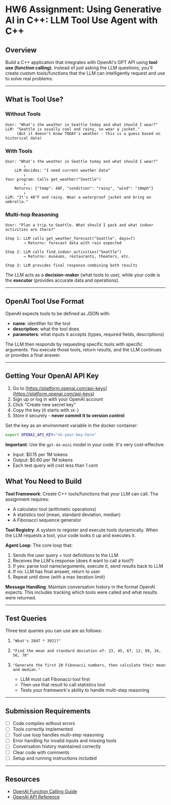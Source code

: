 # HW6 Assignment: Using Generative AI in C++: LLM Tool Use Agent with C++

## Overview

Build a C++ application that integrates with OpenAI's GPT API using **tool use (function calling)**. Instead of just asking the LLM questions, you'll create custom tools/functions that the LLM can intelligently request and use to solve real problems.

---

## What is Tool Use?

### Without Tools
```
User: "What's the weather in Seattle today and what should I wear?"
LLM: "Seattle is usually cool and rainy, so wear a jacket."
     (But it doesn't know TODAY's weather - this is a guess based on historical data)
```

### With Tools
```
User: "What's the weather in Seattle today and what should I wear?"
        ↓
    LLM decides: "I need current weather data"
        ↓
Your program: Calls get_weather("Seattle")
        ↓
    Returns: {"temp": 48F, "condition": "rainy", "wind": "10mph"}
        ↓
LLM: "It's 48°F and rainy. Wear a waterproof jacket and bring an umbrella."
```

### Multi-hop Reasoning
```
User: "Plan a trip to Seattle. What should I pack and what indoor activities are there?"

Step 1: LLM calls get_weather_forecast("Seattle", days=7)
        → Returns: forecast data with rain expected
        
Step 2: LLM calls find_indoor_activities("Seattle")
        → Returns: museums, restaurants, theaters, etc.
        
Step 3: LLM provides final response combining both results
```

The LLM acts as a **decision-maker** (what tools to use), while your code is the **executor** (provides accurate data and operations).

---

## OpenAI Tool Use Format

OpenAI expects tools to be defined as JSON with:
- **name**: identifier for the tool
- **description**: what the tool does
- **parameters**: what inputs it accepts (types, required fields, descriptions)

The LLM then responds by requesting specific tools with specific arguments. You execute those tools, return results, and the LLM continues or provides a final answer.

---

## Getting Your OpenAI API Key

1. Go to [https://platform.openai.com/api-keys](https://platform.openai.com/api-keys)
2. Sign up or log in with your OpenAI account
3. Click "Create new secret key"
4. Copy the key (it starts with `sk-`)
5. Store it securely - **never commit it to version control**

Set the key as an environment variable in the docker container:
```bash
export OPENAI_API_KEY="sk-your-key-here"
```

**Important**: Use the `gpt-4o-mini` model in your code. It's very cost-effective:
- Input: $0.15 per 1M tokens
- Output: $0.60 per 1M tokens
- Each test query will cost less than 1 cent

## What You Need to Build

**Tool Framework**: Create C++ tools/functions that your LLM can call. The assignment requires:
- A calculator tool (arithmetic operations)
- A statistics tool (mean, standard deviation, median)
- A Fibonacci sequence generator

**Tool Registry**: A system to register and execute tools dynamically. When the LLM requests a tool, your code looks it up and executes it.

**Agent Loop**: The core loop that:
1. Sends the user query + tool definitions to the LLM
2. Receives the LLM's response (does it want to call a tool?)
3. If yes: parse tool name/arguments, execute it, send results back to LLM
4. If no: LLM has final answer, return to user
5. Repeat until done (with a max iteration limit)

**Message Handling**: Maintain conversation history in the format OpenAI expects. This includes tracking which tools were called and what results were returned.

---

## Test Queries

Three test queries you can use are as follows:

1. `"What's 2847 * 3921?"`

2. `"Find the mean and standard deviation of: 23, 45, 67, 12, 89, 34, 56, 78"`

3. `"Generate the first 20 Fibonacci numbers, then calculate their mean and median."`
   - LLM must call Fibonacci tool first
   - Then use that result to call statistics tool
   - Tests your framework's ability to handle multi-step reasoning

---

## Submission Requirements

- [ ] Code compiles without errors
- [ ] Tools correctly implemented 
- [ ] Tool use loop handles multi-step reasoning
- [ ] Error handling for invalid inputs and missing tools
- [ ] Conversation history maintained correctly
- [ ] Clear code with comments
- [ ] Setup and running instructions included

---

## Resources

- [OpenAI Function Calling Guide](https://platform.openai.com/docs/guides/function-calling)
- [OpenAI API Reference](https://platform.openai.com/docs/api-reference)



